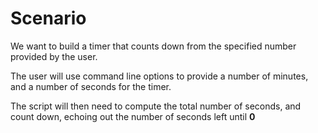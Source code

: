 # Scenario

We want to build a timer that counts down from the specified number provided by the user. 

The user will use command line options to provide a number of minutes, and a number of seconds for the timer. 

The script will then need to compute the total number of seconds, and count down, echoing out the number of seconds left until **0**